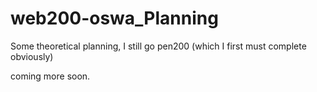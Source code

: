# web200-oswa_Planning
Some theoretical planning, I still go pen200 (which I first must complete obviously)

coming more soon.
